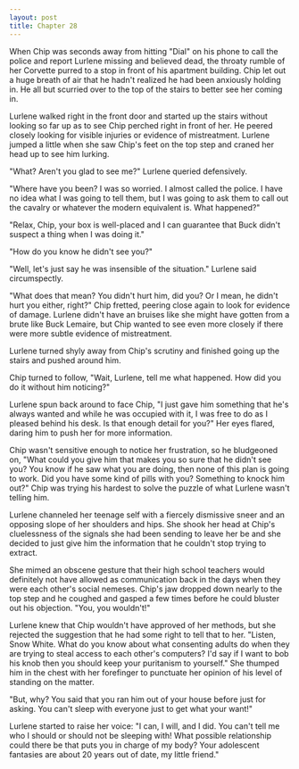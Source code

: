 ```yaml
---
layout: post
title: Chapter 28
---
```


When Chip was seconds away from hitting "Dial" on his phone to call the police
and report Lurlene missing and believed dead, the throaty rumble of her
Corvette purred to a stop in front of his apartment building.  Chip let out a
huge breath of air that he hadn't realized he had been anxiously holding in.
He all but scurried over to the top of the stairs to better see her coming in.

Lurlene walked right in the front door and started up the stairs without
looking so far up as to see Chip perched right in front of her. He peered
closely looking for visible injuries or evidence of mistreatment. Lurlene
jumped a little when she saw Chip's feet on the top step and craned her head
up to see him lurking.

"What? Aren't you glad to see me?" Lurlene queried defensively.

"Where have you been? I was so worried. I almost called the police. I have no
idea what I was going to tell them, but I was going to ask them to call out
the cavalry or whatever the modern equivalent is. What happened?"

"Relax, Chip, your box is well-placed and I can guarantee that Buck didn't
suspect a thing when I was doing it."

"How do you know he didn't see you?"

"Well, let's just say he was insensible of the situation." Lurlene said
circumspectly.

"What does that mean? You didn't hurt him, did you? Or I mean, he didn't hurt
you either, right?" Chip fretted, peering close again to look for evidence of
damage. Lurlene didn't have an bruises like she might have gotten from a brute
like Buck Lemaire, but Chip wanted to see even more closely if there were more
subtle evidence of mistreatment.

Lurlene turned shyly away from Chip's scrutiny and finished going up the
stairs and pushed around him.

Chip turned to follow, "Wait, Lurlene, tell me what happened. How did you do
it without him noticing?"

Lurlene spun back around to face Chip, "I just gave him something that he's
always wanted and while he was occupied with it, I was free to do as I pleased
behind his desk. Is that enough detail for you?" Her eyes flared, daring him
to push her for more information.

Chip wasn't sensitive enough to notice her frustration, so he bludgeoned on,
"What could you give him that makes you so sure that he didn't see you? You
know if he saw what you are doing, then none of this plan is going to work.
Did you have some kind of pills with you? Something to knock him out?" Chip
was trying his hardest to solve the puzzle of what Lurlene wasn't telling him.

Lurlene channeled her teenage self with a fiercely dismissive sneer and an
opposing slope of her shoulders and hips. She shook her head at Chip's
cluelessness of the signals she had been sending to leave her be and she
decided to just give him the information that he couldn't stop trying to
extract.

She mimed an obscene gesture that their high school teachers would definitely
not have allowed as communication back in the days when they were each other's
social nemeses.  Chip's jaw dropped down nearly to the top step and he coughed
and gasped a few times before he could bluster out his objection. "You, you
wouldn't!"

Lurlene knew that Chip wouldn't have approved of her methods, but she rejected
the suggestion that he had some right to tell that to her. "Listen, Snow
White. What do you know about what consenting adults do when they are trying
to steal access to each other's computers? I'd say if I want to bob his knob then you
should keep your puritanism to yourself." She thumped him in the chest with
her forefinger to punctuate her opinion of his level of standing on the
matter.

"But, why? You said that you ran him out of your house before just for asking.
You can't sleep with everyone just to get what your want!"

Lurlene started to raise her voice: "I can, I will, and I did. You can't tell
me who I should or should not be sleeping with! What possible relationship
could there be that puts you in charge of my body? Your adolescent fantasies
are about 20 years out of date, my little friend." 

